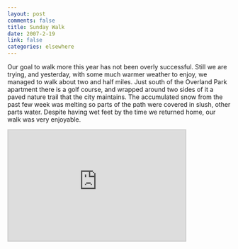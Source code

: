 ```yaml
--- 
layout: post
comments: false
title: Sunday Walk
date: 2007-2-19
link: false
categories: elsewhere
---
```

Our goal to walk more this year has not been overly successful. Still we are trying, and yesterday, with some much warmer weather to enjoy, we managed to walk about two and half miles. Just south of the Overland Park apartment there is a golf course, and wrapped around two sides of it a paved nature trail that the city maintains. The accumulated snow from the past few week was melting so parts of the path were covered in slush, other parts water. Despite having wet feet by the time we returned home, our walk was very enjoyable.

<iframe src="http://www.wayfaring.com/maps/export/32738" style="border: 2px solid #cccccc; width: 400px; height: 250px" frameborder="0" scrolling="no"></iframe>
